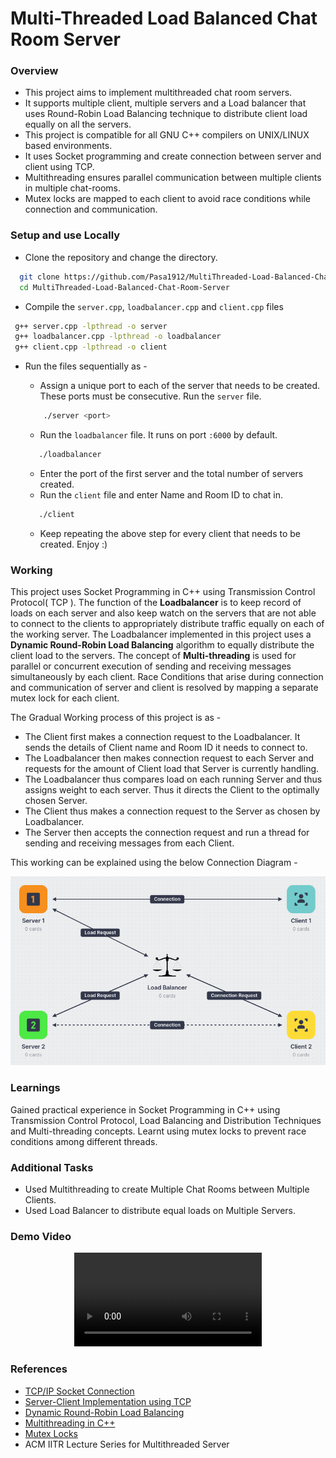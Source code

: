 
# Multi-Threaded Load Balanced Chat Room Server

### Overview
* This project aims to implement multithreaded chat room servers. 
* It supports multiple client, multiple servers and a Load balancer that uses Round-Robin Load Balancing technique to distribute client load equally on all the servers. 
* This project is compatible for all GNU C++ compilers on UNIX/LINUX based environments. 
* It uses Socket programming and create connection between server and client using TCP.
* Multithreading ensures parallel communication between multiple clients in multiple chat-rooms.
* Mutex locks are mapped to each client to avoid race conditions while connection and communication.


### Setup and use Locally

* Clone the repository and change the directory.
```bash
  git clone https://github.com/Pasa1912/MultiThreaded-Load-Balanced-Chat-Room-Server.git
  cd MultiThreaded-Load-Balanced-Chat-Room-Server
```
* Compile the ```server.cpp```, ```loadbalancer.cpp``` and ```client.cpp``` files
```bash
 g++ server.cpp -lpthread -o server
 g++ loadbalancer.cpp -lpthread -o loadbalancer
 g++ client.cpp -lpthread -o client
```
* Run the files sequentially as - 

    * Assign a unique port to each of the server that needs to be created. These ports must be consecutive. Run the ```server``` file.
    ```bash
        ./server <port>
    ```
    * Run the ```loadbalancer``` file. It runs on port ```:6000``` by default.
    ```bash
       ./loadbalancer
    ```
    * Enter the port of the first server and the total number of servers created.
    * Run the ```client``` file and enter Name and Room ID to chat in.
    ```bash
       ./client
    ```
    *  Keep repeating the above step for every client that needs to be created. Enjoy :)
### Working
This project uses Socket Programming in C++ using Transmission Control Protocol( TCP ). The function of the **Loadbalancer** is to keep record of loads on each server and also keep watch on the servers that are not able to connect to the clients to appropriately distribute traffic equally on each of the working server. The Loadbalancer implemented in this project uses a **Dynamic Round-Robin Load Balancing** algorithm to equally distribute the client load to the servers. The concept of **Multi-threading** is used for parallel or concurrent execution of sending and receiving messages simultaneously by each client. Race Conditions that arise during connection and communication of server and client is resolved by mapping a separate mutex lock for each client.

The Gradual  Working process of this project is as - 
* The Client first makes a connection request to the Loadbalancer. It sends the details of Client name and Room ID it needs to connect to.
* The Loadbalancer then makes connection request to each Server and requests for the amount of Client load that Server is currently handling.
* The Loadbalancer thus compares load on each running Server and thus assigns weight to each server. Thus it directs the Client to the optimally chosen Server.
* The Client thus makes a connection request to the Server as chosen by Loadbalancer.
* The Server then accepts the connection request and run a thread for sending and receiving messages from each Client.

This working can be explained using the below Connection Diagram - 

<p align="center"><img src = "https://raw.githubusercontent.com/Pasa1912/MultiThreaded-Load-Balanced-Chat-Room-Server/main/img/ConnectionDiagram.png?token=GHSAT0AAAAAABU5Y2QLNKJU5FFTKVNUGJEUYVN3HNA"></p>

### Learnings 
Gained practical experience in Socket Programming in C++ using Transmission Control Protocol, Load Balancing and Distribution Techniques and Multi-threading concepts. Learnt using mutex locks to prevent race conditions among different threads. 

### Additional Tasks
* Used Multithreading to create Multiple Chat Rooms between Multiple Clients. 
* Used Load Balancer to distribute equal loads on Multiple Servers.

### Demo Video
<p align="center"><video src = "https://user-images.githubusercontent.com/67159796/174442006-b1aa628d-27c9-4d80-87da-55839b670bee.mp4"></p>

### References

 - [TCP/IP Socket Connection](https://www.ibm.com/docs/en/zvse/6.2?topic=SSB27H_6.2.0/fa2ti_what_is_socket_connection.html)
 - [Server-Client Implementation using TCP](https://www.geeksforgeeks.org/tcp-server-client-implementation-in-c/)
 - [Dynamic Round-Robin Load Balancing](https://www.nginx.com/resources/glossary/round-robin-load-balancing/)
 - [Multithreading in C++](https://medium.com/codex/c-multithreading-the-simple-way-95aa1f7304a2)
 - [Mutex Locks](https://docs.oracle.com/cd/E19455-01/806-5257/sync-12/index.html)
 - ACM IITR Lecture Series for Multithreaded Server

